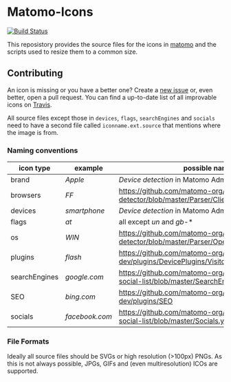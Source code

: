 # Matomo-Icons

[![Build Status](https://api.travis-ci.com/matomo-org/matomo-icons.svg?branch=master)](https://travis-ci.com/matomo-org/matomo-icons)

This reposistory provides the source files for the icons in [matomo](https://github.com/matomo-org/matomo) and the scripts used to resize them to a common size.

## Contributing

An icon is missing or you have a better one? Create a [new issue](https://github.com/matomo-org/matomo-icons/issues/new) or, even better, open a pull request.
You can find a up-to-date list of all improvable icons on [Travis](https://travis-ci.com/matomo-org/matomo-icons).

All source files except those in `devices`, `flags`, `searchEngines` and `socials` need to have a second file called `iconname.ext.source` that mentions where the image is from.

### Naming conventions

| icon type | example | possible names |
| --------- | ------- | ----------- |
|brand|*Apple*| *Device detection* in Matomo Administration page|
|browsers|*FF*|https://github.com/matomo-org/device-detector/blob/master/Parser/Client/Browser.php#L29 |
|devices|*smartphone*| *Device detection* in Matomo Administration page|
|flags|*at*| all except *un* and *gb-** |
|os|*WIN*|https://github.com/matomo-org/device-detector/blob/master/Parser/OperatingSystem.php#L30 |
|plugins|*flash*|https://github.com/matomo-org/matomo/blob/3.x-dev/plugins/DevicePlugins/Visitor.php#L26 |
|searchEngines|*google.com*|https://github.com/matomo-org/searchengine-and-social-list/blob/master/SearchEngines.yml |
|SEO|*bing.com*|https://github.com/matomo-org/matomo/tree/3.x-dev/plugins/SEO |
|socials|*facebook.com*|https://github.com/matomo-org/searchengine-and-social-list/blob/master/Socials.yml |

### File Formats

Ideally all source files should be SVGs or high resolution (>100px) PNGs. As this is not always possible, JPGs, GIFs and (even multiresolution) ICOs are supported.
